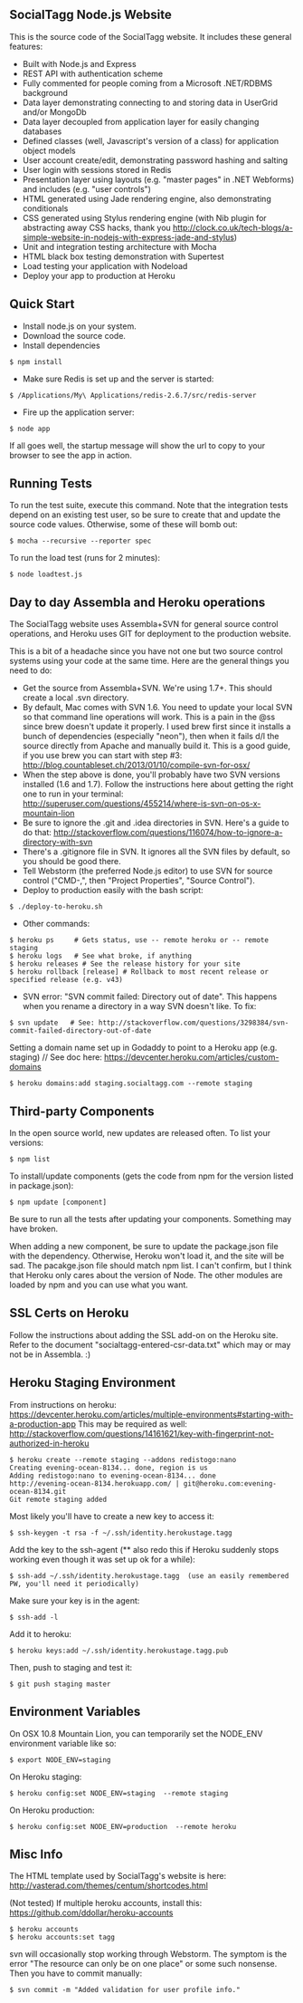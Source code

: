 ## SocialTagg Node.js Website

  This is the source code of the SocialTagg website.  It includes these general features:

   * Built with Node.js and Express
   * REST API with authentication scheme
   * Fully commented for people coming from a Microsoft .NET/RDBMS background
   * Data layer demonstrating connecting to and storing data in UserGrid and/or MongoDb
   * Data layer decoupled from application layer for easily changing databases
   * Defined classes (well, Javascript's version of a class) for application object models
   * User account create/edit, demonstrating password hashing and salting
   * User login with sessions stored in Redis
   * Presentation layer using layouts (e.g. "master pages" in .NET Webforms) and includes (e.g. "user controls")
   * HTML generated using Jade rendering engine, also demonstrating conditionals
   * CSS generated using Stylus rendering engine (with Nib plugin for abstracting away CSS hacks, thank you http://clock.co.uk/tech-blogs/a-simple-website-in-nodejs-with-express-jade-and-stylus)
   * Unit and integration testing architecture with Mocha
   * HTML black box testing demonstration with Supertest
   * Load testing your application with Nodeload
   * Deploy your app to production at Heroku

## Quick Start

   * Install node.js on your system.
   * Download the source code.
   * Install dependencies
   
    $ npm install

   * Make sure Redis is set up and the server is started:
   
    $ /Applications/My\ Applications/redis-2.6.7/src/redis-server
    
   * Fire up the application server:

    $ node app

   If all goes well, the startup message will show the url to copy to your browser to see the app in action.

## Running Tests

 To run the test suite, execute this command.  Note that the integration tests depend on an existing test 
 user, so be sure to create that and update the source code values.  Otherwise, some of these will bomb out:

    $ mocha --recursive --reporter spec

 To run the load test (runs for 2 minutes):

    $ node loadtest.js

## Day to day Assembla and Heroku operations

   The SocialTagg website uses Assembla+SVN for general source control operations, and Heroku uses GIT for
   deployment to the production website.
   
   This is a bit of a headache since you have not one but two source control systems using your code at the same
   time.  Here are the general things you need to do:
   
   * Get the source from Assembla+SVN.  We're using 1.7+.  This should create a local .svn directory.
   * By default, Mac comes with SVN 1.6.  You need to update your local SVN so that command line operations will work.  This is a pain in the @ss
    since brew doesn't update it properly.  I used brew first since it installs a bunch of dependencies (especially "neon"), then
    when it fails d/l the source directly from Apache and manually build it.  This is a good guide, if you use brew you can start
    with step #3: http://blog.countableset.ch/2013/01/10/compile-svn-for-osx/
   * When the step above is done, you'll probably have two SVN versions installed (1.6 and 1.7).  Follow the instructions
    here about getting the right one to run in your terminal: http://superuser.com/questions/455214/where-is-svn-on-os-x-mountain-lion
   * Be sure to ignore the .git and .idea directories in SVN.  Here's a guide to do that: http://stackoverflow.com/questions/116074/how-to-ignore-a-directory-with-svn
   * There's a .gitignore file in SVN.  It ignores all the SVN files by default, so you should be good there.
   * Tell Webstorm (the preferred Node.js editor) to use SVN for source control ("CMD-,", then "Project Properties", "Source Control").  
   * Deploy to production easily with the bash script:
   
    $ ./deploy-to-heroku.sh
    
   * Other commands:
   
    $ heroku ps     # Gets status, use -- remote heroku or -- remote staging
    $ heroku logs   # See what broke, if anything
    $ heroku releases # See the release history for your site
    $ heroku rollback [release] # Rollback to most recent release or specified release (e.g. v43)
   
    
   * SVN error: "SVN commit failed: Directory out of date".  This happens when you rename
    a directory in a way SVN doesn't like.  To fix:
    
    $ svn update   # See: http://stackoverflow.com/questions/3298384/svn-commit-failed-directory-out-of-date
    
   Setting a domain name set up in Godaddy to point to a Heroku app (e.g. staging)
   // See doc here: https://devcenter.heroku.com/articles/custom-domains
   
    $ heroku domains:add staging.socialtagg.com --remote staging
   
## Third-party Components

  In the open source world, new updates are released often.  To list your versions:
  
    $ npm list
  
  To install/update components (gets the code from npm for the version listed in package.json):
  
    $ npm update [component]
    
  Be sure to run all the tests after updating your components.  Something may have broken.
  
  When adding a new component, be sure to update the package.json file with the dependency.  Otherwise, Heroku won't
  load it, and the site will be sad.  The pacakge.json file should match npm list. I
  can't confirm, but I think that Heroku only cares about the version of Node.  The
  other modules are loaded by npm and you can use what you want.
  
## SSL Certs on Heroku

   Follow the instructions about adding the SSL add-on on the Heroku site.  Refer to the document "socialtagg-entered-csr-data.txt"
   which may or may not be in Assembla.  :)

## Heroku Staging Environment

  From instructions on heroku: https://devcenter.heroku.com/articles/multiple-environments#starting-with-a-production-app
  This may be required as well: http://stackoverflow.com/questions/14161621/key-with-fingerprint-not-authorized-in-heroku
   
    $ heroku create --remote staging --addons redistogo:nano
    Creating evening-ocean-8134... done, region is us
    Adding redistogo:nano to evening-ocean-8134... done
    http://evening-ocean-8134.herokuapp.com/ | git@heroku.com:evening-ocean-8134.git
    Git remote staging added
    
  Most likely you'll have to create a new key to access it:
  
    $ ssh-keygen -t rsa -f ~/.ssh/identity.herokustage.tagg
    
  Add the key to the ssh-agent (** also redo this if Heroku suddenly stops working even though it was set up ok for a while):
    
    $ ssh-add ~/.ssh/identity.herokustage.tagg  (use an easily remembered PW, you'll need it periodically)
  
  Make sure your key is in the agent:
  
    $ ssh-add -l
  
  Add it to heroku:
  
    $ heroku keys:add ~/.ssh/identity.herokustage.tagg.pub
    
  Then, push to staging and test it:
    
    $ git push staging master

    
## Environment Variables

  On OSX 10.8 Mountain Lion, you can temporarily set the NODE_ENV environment variable like so:
  
    $ export NODE_ENV=staging
    
  On Heroku staging:
  
    $ heroku config:set NODE_ENV=staging  --remote staging
    
  On Heroku production:
  
    $ heroku config:set NODE_ENV=production  --remote heroku


## Misc Info

  The HTML template used by SocialTagg's website is here: http://vasterad.com/themes/centum/shortcodes.html
  
  (Not tested) If multiple heroku accounts, install this: https://github.com/ddollar/heroku-accounts
  
    $ heroku accounts
    $ heroku accounts:set tagg

  svn will occasionally stop working through Webstorm.  The symptom is the error
  "The resource can only be on one place" or some such nonsense.  Then you have
  to commit manually:
  
    $ svn commit -m "Added validation for user profile info."
